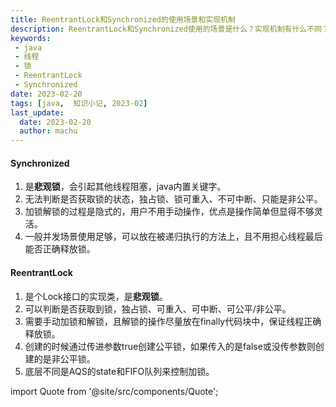 ```yaml
---
title: ReentrantLock和Synchronized的使用场景和实现机制
description: ReentrantLock和Synchronized使用的场景是什么？实现机制有什么不同？
keywords:
 - java
 - 线程
 - 锁
 - ReentrantLock
 - Synchronized
date: 2023-02-20
tags: [java,  知识小记, 2023-02]
last_update:
  date: 2023-02-20
  author: machu
---
```


#### Synchronized
1. 是**悲观锁**，会引起其他线程阻塞，java内置关键字。
2. 无法判断是否获取锁的状态，独占锁、锁可重入、不可中断、只能是非公平。
3. 加锁解锁的过程是隐式的，用户不用手动操作，优点是操作简单但显得不够灵活。
4. 一般并发场景使用足够，可以放在被递归执行的方法上，且不用担心线程最后能否正确释放锁。


#### ReentrantLock

1. 是个Lock接口的实现类，是**悲观锁**。
2. 可以判断是否获取到锁，独占锁、可重入、可中断、可公平/非公平。
3. 需要手动加锁和解锁，且解锁的操作尽量放在finally代码块中，保证线程正确释放锁。
4. 创建的时候通过传进参数true创建公平锁，如果传入的是false或没传参数则创建的是非公平锁。
5. 底层不同是AQS的state和FIFO队列来控制加锁。




import Quote from '@site/src/components/Quote';

> <Quote></Quote>
